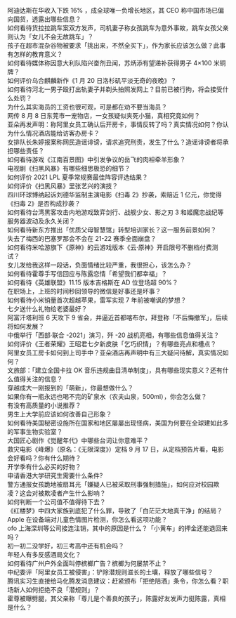 阿迪达斯在华收入下跌 16% ，成全球唯一负增长地区，其 CEO 称中国市场已偏向国货，透露出哪些信息？  
如何看待货拉拉跳车案双方发声，司机妻子称女孩跳车为意外事故，跳车女孩父亲则认为「女儿不会无故跳车」？  
孩子在超市混杂谷物被要求「挑出来，不然全买下」，作为家长应该怎么做？此事有怎样的教育意义？  
如何看待媒体称因意大利队陷兴奋剂丑闻，苏炳添有望递补获得男子 4×100 米铜牌？  
如何评价乌合麒麟新作《1 月 20 日洛杉矶平淡无奇的夜晚》？  
如何看待河北一男子殴打出轨妻子并剃头拍照发网上？目前已被行拘，将会接受什么处罚？  
为什么其实海员的工资也很可观，可是都在劝不要当海员？  
网传 8 月 8 日东莞市一宠物店，一女孩疑似夹死小猫，真相究竟如何？  
亚朵再发声明：称阿里女员工确认后开房卡，事情反转了吗？真实情况如何？你认为什么情况酒店能给访客办房卡？  
女排队长朱婷报案称网民造谣诽谤，请求追究刑责，发生了什么？造谣诽谤者将承担哪些责任？  
如何看待游戏《江南百景图》中引发争议的岳飞的肉袒牵羊形象？  
电视剧《扫黑风暴》有哪些细思极恐的细节？  
如何评价 2021 LPL 夏季常规赛最佳阵容评选结果？  
如何评价《扫黑风暴》里张艺兴的演技？  
四川环球博纳起诉刘德华监制主演电影《扫毒 2》抄袭，索赔近 1 亿元，你觉得《扫毒 2》是否构成抄袭？  
如何看待台湾黑客攻击内地游戏致弈剑行、战舰少女、影之刃 3 和姬魔恋战纪等服务器波动及永久关闭？  
如何看待新东方推出「优质父母智慧馆」转型培训家长？这一服务前景如何？  
失去了梅西的巴塞罗那会不会在 21-22 赛季全面崩盘？  
如何看待米哈游旗下《原神》的云游戏版本《云·原神》开启限号不删档付费测试？  
女儿发给我这样一段话，负面情绪比较严重，我很担心，该怎么办？  
如何看待霍尊手写信回应与陈露恋情「希望我们都幸福」？  
如何看待《英雄联盟》11.15 版本吉格斯在 AD 位登场超 90%？  
在职场上，上班的时间秒回领导的微信是好事还是坏事？  
如何看待小米销量首次超越苹果，雷军实现 7 年前被嘲讽的梦想？  
七夕送什么礼物给老婆最好？  
阿富汗塔利班 6 天攻下 9 省会，并逼近首都喀布尔，拜登称「不后悔撤军」，后续将如何发展？  
中俄举行「西部·联合 -2021」演习，歼 -20 战机亮相，有哪些信息值得关注？  
如何评价《王者荣耀》王昭君七夕新皮肤「乞巧织情」？有哪些亮点和槽点？  
阿里女员工房卡如何到上司手中？亚朵酒店再声明中有三大疑问待解，真实情况如何？  
文旅部：「建立全国卡拉 OK 音乐违规曲目清单制度」，具有哪些现实意义？还有什么值得关注的信息？  
穿越成大一刚报到的「萌新」，你最想做什么？  
如果你有一瓶永远也喝不完的矿泉水（农夫山泉，500ml），你会怎么做？  
有没有高质量的小说推荐？  
男生上大学前应该如何改善自己形象？  
如何看待美国秘密设施所在国家和地区屡屡出现怪病，美国为何要在全球建如此多的军事生物实验室？  
大国匠心剧作《觉醒年代》中哪些台词让你意难平？  
救灾电影《峰爆》（原名：《无限深度》）定档 9 月 17 日，从定档预告片看，电影会好看吗？你有什么期待？  
开学季有什么必买的好物？  
申请香港大学研究生需要什么条件?  
警方通报女孩跪地被扇耳光「嫌疑人已被采取刑事强制措施」，如何应对校园欺凌？这会对被欺凌者产生什么影响？  
如何判断一个公司值不值得待下去？  
《红楼梦》中四大家族到底犯了什么罪，导致了「白茫茫大地真干净」的结局？  
Apple 在设备端对儿童色情图片检测，你怎么看这项功能？  
ofo 上海深圳等公司接连注销，其中的原因是什么？「小黄车」的押金还能退回来吗？  
初一初二没学好，初三考高中还有机会吗？  
年轻人有多反感酒局文化？  
如何看待广州户外全面叫停槟榔广告？槟榔为何屡禁不止？  
中纪委评「阿里女员工被侵害」：铲除潜规则滋长的土壤，释放了哪些信号？  
腾讯实习生直接给马化腾发消息建议：赶紧颁布「拒绝陪酒」条令，你怎么看？职场新人如何拒绝不良「潜规则」？  
霍尊被曝劈腿，其父亲称「尊儿是个善良的孩子」，陈露好友发声力挺陈露，真相是什么？  
